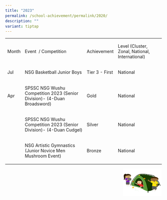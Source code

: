```yaml
---
title: "2023"
permalink: /school-achievement/permalink/2020/
description: ""
variant: tiptap
---
```

<table><tbody><tr><td rowspan="1" colspan="1"><p>Month</p></td><td rowspan="1" colspan="1"><p>Event&nbsp; / Competition&nbsp;</p></td><td rowspan="1" colspan="1"><p>Achievement</p></td><td rowspan="1" colspan="1"><p>Level (Cluster, Zonal, National, International)</p></td></tr><tr><td rowspan="1" colspan="1"><p>Jul</p></td><td rowspan="1" colspan="1"><p>NSG Basketball Junior Boys</p></td><td rowspan="1" colspan="1"><p>Tier 3 - First</p></td><td rowspan="1" colspan="1"><p>National</p></td></tr><tr><td rowspan="1" colspan="1"><p>Apr</p></td><td rowspan="1" colspan="1"><p>SPSSC NSG Wushu Competition 2023 (Senior Division)- (4-Duan Broadsword)</p></td><td rowspan="1" colspan="1"><p>Gold</p></td><td rowspan="1" colspan="1"><p>National</p></td></tr><tr><td rowspan="1" colspan="1"><p></p></td><td rowspan="1" colspan="1"><p>SPSSC NSG Wushu Competition 2023 (Senior Division)- (4-Duan Cudgel)</p></td><td rowspan="1" colspan="1"><p>Silver</p></td><td rowspan="1" colspan="1"><p>National</p></td></tr><tr><td rowspan="1" colspan="1"><p></p></td><td rowspan="1" colspan="1"><p>NSG Artistic Gymnastics (Junior Novice Men Mushroom Event)</p></td><td rowspan="1" colspan="1"><p>Bronze</p></td><td rowspan="1" colspan="1"><p>National</p></td></tr></tbody></table><div class="isomer-image-wrapper"><img style="width:25%;float:right" height="auto" width="100%" src="/images/Small%20logo/gwps%20children%20(3).png"></div><p></p>